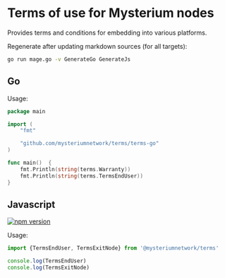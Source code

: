 # Terms of use for Mysterium nodes

Provides terms and conditions for embedding into various platforms.

Regenerate after updating markdown sources (for all targets):
```bash
go run mage.go -v GenerateGo GenerateJs
```

## Go

Usage:
```go
package main

import (
	"fmt"

	"github.com/mysteriumnetwork/terms/terms-go"
)

func main()  {
	fmt.Println(string(terms.Warranty))
	fmt.Println(string(terms.TermsEndUser))
}
```

## Javascript

[![npm version](https://badge.fury.io/js/%40mysteriumnetwork%2Fterms.svg)](https://badge.fury.io/js/%40mysteriumnetwork%2Fterms)

Usage:
```js
import {TermsEndUser, TermsExitNode} from '@mysteriumnetwork/terms'

console.log(TermsEndUser)
console.log(TermsExitNode)
```
